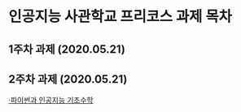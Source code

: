 # 인공지능 사관학교 프리코스 과제 목차

## 1주차 과제 (2020.05.21)

## 2주차 과제 (2020.05.21)
[·파이썬과 인공지능 기초수학](https://github.com/starrax/task/blob/master/2%EC%A3%BC%EC%B0%A8%EA%B3%BC%EC%A0%9C.ipynb)
